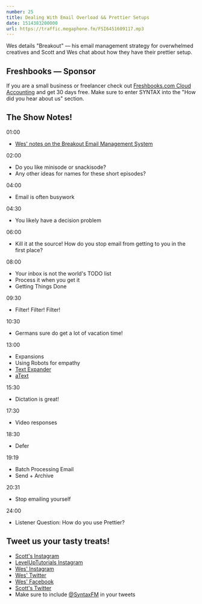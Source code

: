 ```yaml
---
number: 25
title: Dealing With Email Overload && Prettier Setups
date: 1514383200000
url: https://traffic.megaphone.fm/FSI6451609117.mp3
---
```


Wes details "Breakout" — his email management strategy for overwhelmed creatives and Scott and Wes chat about how they have their prettier setup.

## Freshbooks — Sponsor

If you are a small business or freelancer check out [Freshbooks.com Cloud Accounting](https://freshbooks.com/syntax) and get 30 days free. Make sure to enter SYNTAX into the "How did you hear about us" section.


## The Show Notes!

01:00

* [Wes' notes on the Breakout Email Management System](http://wesbos.com/breakout-email/)

02:00

* Do you like minisode or snackisode?
* Any other ideas for names for these short episodes?

04:00

* Email is often busywork

04:30

* You likely have a decision problem

06:00

* Kill it at the source! How do you stop email from getting to you in the first place?

08:00

* Your inbox is not the world's TODO list
* Process it when you get it
* Getting Things Done

09:30

* Filter! Filter! Filter!

10:30

* Germans sure do get a lot of vacation time!

13:00

* Expansions
* Using Robots for empathy
* [Text Expander](https://smilesoftware.com/textexpander)
* [aText](https://www.trankynam.com/atext/)

15:30

* Dictation is great!

17:30

* Video responses

18:30

* Defer

19:19

* Batch Processing Email
* Send + Archive

20:31

* Stop emailing yourself

24:00

* Listener Question: How do you use Prettier?

## Tweet us your tasty treats!
* [Scott's Instagram](https://www.instagram.com/stolinski/)
* [LevelUpTutorials Instagram](https://www.instagram.com/LevelUpTutorials/)
* [Wes' Instagram](https://www.instagram.com/wesbos/)
* [Wes' Twitter](https://twitter.com/wesbos)
* [Wes' Facebook](https://www.facebook.com/wesbos.developer)
* [Scott's Twitter](https://twitter.com/stolinski)
* Make sure to include [@SyntaxFM](https://twitter.com/SyntaxFM) in your tweets
